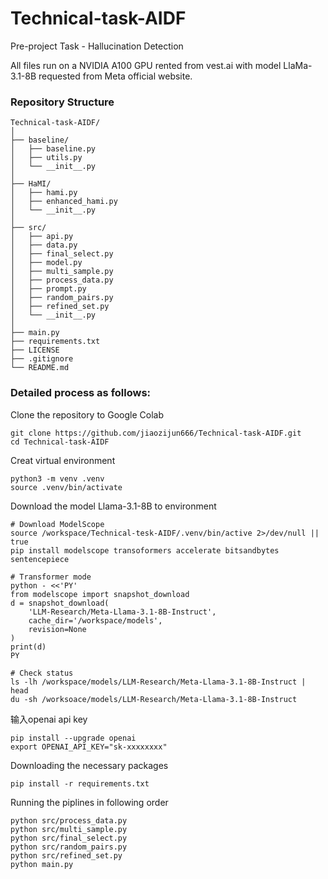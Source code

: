 # Technical-task-AIDF
Pre-project Task - Hallucination Detection

All files run on a NVIDIA A100 GPU rented from vest.ai with model LlaMa-3.1-8B requested from Meta official website.
### Repository Structure
```
Technical-task-AIDF/
│
├── baseline/                                 
│   ├── baseline.py     
│   ├── utils.py                              
│   └── __init__.py
│
├── HaMI/                                     
│   ├── hami.py                               
│   ├── enhanced_hami.py                     
│   └── __init__.py
│
├── src/                                      
│   ├── api.py                                
│   ├── data.py                               
│   ├── final_select.py                       
│   ├── model.py                             
│   ├── multi_sample.py                      
│   ├── process_data.py                       
│   ├── prompt.py                             
│   ├── random_pairs.py                       
│   ├── refined_set.py                        
│   └── __init__.py
│
├── main.py                                   
├── requirements.txt                         
├── LICENSE                                   
├── .gitignore                               
└── README.md                                 
```
### Detailed process as follows:
Clone the repository to Google Colab
```{bash}
git clone https://github.com/jiaozijun666/Technical-task-AIDF.git
cd Technical-task-AIDF
```
Creat virtual environment
```{python}
python3 -m venv .venv
source .venv/bin/activate
```
Download the model Llama-3.1-8B to environment
```{bash}
# Download ModelScope
source /workspace/Technical-tesk-AIDF/.venv/bin/active 2>/dev/null || true
pip install modelscope transoformers accelerate bitsandbytes sentencepiece

# Transformer mode
python - <<'PY'
from modelscope import snapshot_download
d = snapshot_download(
    'LLM-Research/Meta-Llama-3.1-8B-Instruct',
    cache_dir='/workspace/models',
    revision=None
)
print(d)
PY

# Check status
ls -lh /workspace/models/LLM-Research/Meta-Llama-3.1-8B-Instruct | head
du -sh /worksoace/models/LLM-Research/Meta-Llama-3.1-8B-Instruct
```
输入openai api key
```{bash}
pip install --upgrade openai
export OPENAI_API_KEY="sk-xxxxxxxx"
```

Downloading the necessary packages
```{bash}
pip install -r requirements.txt
```

Running the piplines in following order
```{python}
python src/process_data.py
python src/multi_sample.py
python src/final_select.py
python src/random_pairs.py
python src/refined_set.py
python main.py  
```
